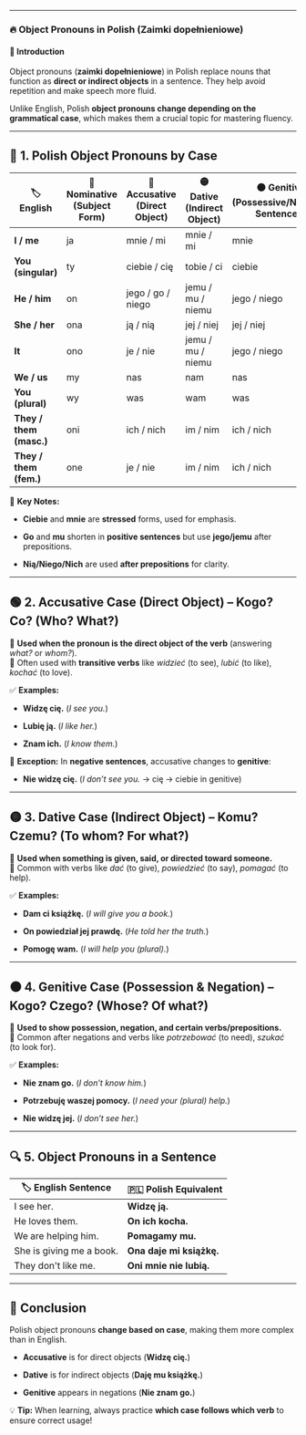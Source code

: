
---
### 🔥 **Object Pronouns in Polish (Zaimki dopełnieniowe)**

#### 📌 **Introduction**

Object pronouns (**zaimki dopełnieniowe**) in Polish replace nouns that function as **direct or indirect objects** in a sentence. They help avoid repetition and make speech more fluid.

Unlike English, Polish **object pronouns change depending on the grammatical case**, which makes them a crucial topic for mastering fluency.

---

## 📖 **1. Polish Object Pronouns by Case**

|🏷 **English**|🔵 **Nominative (Subject Form)**|🔴 **Accusative (Direct Object)**|🟡 **Dative (Indirect Object)**|⚫ **Genitive (Possessive/Negative Sentences)**|
|---|---|---|---|---|
|**I / me**|ja|mnie / mi|mnie / mi|mnie|
|**You (singular)**|ty|ciebie / cię|tobie / ci|ciebie|
|**He / him**|on|jego / go / niego|jemu / mu / niemu|jego / niego|
|**She / her**|ona|ją / nią|jej / niej|jej / niej|
|**It**|ono|je / nie|jemu / mu / niemu|jego / niego|
|**We / us**|my|nas|nam|nas|
|**You (plural)**|wy|was|wam|was|
|**They / them (masc.)**|oni|ich / nich|im / nim|ich / nich|
|**They / them (fem.)**|one|je / nie|im / nim|ich / nich|

🔹 **Key Notes:**

- **Ciebie** and **mnie** are **stressed** forms, used for emphasis.
    
- **Go** and **mu** shorten in **positive sentences** but use **jego/jemu** after prepositions.
    
- **Nią/Niego/Nich** are used **after prepositions** for clarity.
    

---

## 🟢 **2. Accusative Case (Direct Object) – Kogo? Co? (Who? What?)**

🔹 **Used when the pronoun is the direct object of the verb** (answering _what?_ or _whom?_).  
🔹 Often used with **transitive verbs** like _widzieć_ (to see), _lubić_ (to like), _kochać_ (to love).

✅ **Examples:**

- **Widzę cię.** (_I see you._)
    
- **Lubię ją.** (_I like her._)
    
- **Znam ich.** (_I know them._)
    

📌 **Exception:** In **negative sentences**, accusative changes to **genitive**:

- **Nie widzę cię.** (_I don’t see you._ → cię → ciebie in genitive)
    

---

## 🟡 **3. Dative Case (Indirect Object) – Komu? Czemu? (To whom? For what?)**

🔹 **Used when something is given, said, or directed toward someone.**  
🔹 Common with verbs like _dać_ (to give), _powiedzieć_ (to say), _pomagać_ (to help).

✅ **Examples:**

- **Dam ci książkę.** (_I will give you a book._)
    
- **On powiedział jej prawdę.** (_He told her the truth._)
    
- **Pomogę wam.** (_I will help you (plural)._)
    

---

## ⚫ **4. Genitive Case (Possession & Negation) – Kogo? Czego? (Whose? Of what?)**

🔹 **Used to show possession, negation, and certain verbs/prepositions.**  
🔹 Common after negations and verbs like _potrzebować_ (to need), _szukać_ (to look for).

✅ **Examples:**

- **Nie znam go.** (_I don’t know him._)
    
- **Potrzebuję waszej pomocy.** (_I need your (plural) help._)
    
- **Nie widzę jej.** (_I don’t see her._)
    

---

## 🔍 **5. Object Pronouns in a Sentence**

|🏷 **English Sentence**|🇵🇱 **Polish Equivalent**|
|---|---|
|I see her.|**Widzę ją.**|
|He loves them.|**On ich kocha.**|
|We are helping him.|**Pomagamy mu.**|
|She is giving me a book.|**Ona daje mi książkę.**|
|They don't like me.|**Oni mnie nie lubią.**|

---

## 🏁 **Conclusion**

Polish object pronouns **change based on case**, making them more complex than in English.

- **Accusative** is for direct objects (**Widzę cię.**)
    
- **Dative** is for indirect objects (**Daję mu książkę.**)
    
- **Genitive** appears in negations (**Nie znam go.**)
    

💡 **Tip:** When learning, always practice **which case follows which verb** to ensure correct usage!